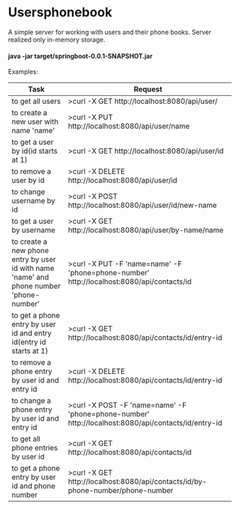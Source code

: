 # Usersphonebook

A simple server for working with users and their phone books. Server realized only in-memory storage.

#### java -jar target/springboot-0.0.1-SNAPSHOT.jar

Examples:

Task|Request
----|-------
to get all users|>curl -X GET http://localhost:8080/api/user/
to create a new user with name 'name'|>curl -X PUT http://localhost:8080/api/user/name
to get a user by id(id starts at 1)|>curl -X GET http://localhost:8080/api/user/id
to remove a user by id|>curl -X DELETE http://localhost:8080/api/user/id
to change username by id|>curl -X POST http://localhost:8080/api/user/id/new-name
to get a user by username|>curl -X GET http://localhost:8080/api/user/by-name/name
to create a new phone entry by user id with name 'name' and phone number 'phone-number'|>curl -X PUT -F 'name=name' -F 'phone=phone-number' http://localhost:8080/api/contacts/id
to get a phone entry by user id and entry id(entry id starts at 1)|>curl -X GET http://localhost:8080/api/contacts/id/entry-id
to remove a phone entry by user id and entry id|>curl -X DELETE http://localhost:8080/api/contacts/id/entry-id
to change a phone entry by user id and entry id|>curl -X POST -F 'name=name' -F 'phone=phone-number' http://localhost:8080/api/contacts/id/entry-id
to get all phone entries by user id|>curl -X GET http://localhost:8080/api/contacts/id
to get a phone entry by user id and phone number|>curl -X GET http://localhost:8080/api/contacts/id/by-phone-number/phone-number